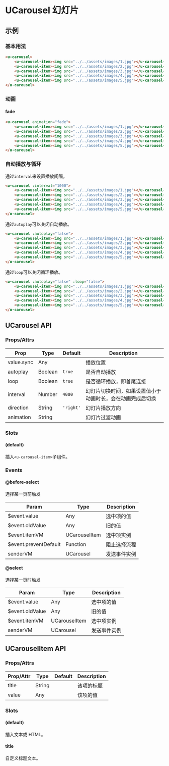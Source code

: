# UCarousel 幻灯片

## 示例
### 基本用法

``` html
<u-carousel>
    <u-carousel-item><img src="../../assets/images/1.jpg"></u-carousel-item>
    <u-carousel-item><img src="../../assets/images/2.jpg"></u-carousel-item>
    <u-carousel-item><img src="../../assets/images/3.jpg"></u-carousel-item>
    <u-carousel-item><img src="../../assets/images/4.jpg"></u-carousel-item>
    <u-carousel-item><img src="../../assets/images/5.jpg"></u-carousel-item>
</u-carousel>
```

### 动画
#### fade
``` html
<u-carousel animation="fade">
    <u-carousel-item><img src="../../assets/images/1.jpg"></u-carousel-item>
    <u-carousel-item><img src="../../assets/images/2.jpg"></u-carousel-item>
    <u-carousel-item><img src="../../assets/images/3.jpg"></u-carousel-item>
    <u-carousel-item><img src="../../assets/images/4.jpg"></u-carousel-item>
    <u-carousel-item><img src="../../assets/images/5.jpg"></u-carousel-item>
</u-carousel>
```

### 自动播放与循环

通过`interval`来设置播放间隔。

``` html
<u-carousel :interval="1000">
    <u-carousel-item><img src="../../assets/images/1.jpg"></u-carousel-item>
    <u-carousel-item><img src="../../assets/images/2.jpg"></u-carousel-item>
    <u-carousel-item><img src="../../assets/images/3.jpg"></u-carousel-item>
    <u-carousel-item><img src="../../assets/images/4.jpg"></u-carousel-item>
    <u-carousel-item><img src="../../assets/images/5.jpg"></u-carousel-item>
</u-carousel>
```

通过`autoplay`可以关闭自动播放。

``` html
<u-carousel :autoplay="false">
    <u-carousel-item><img src="../../assets/images/1.jpg"></u-carousel-item>
    <u-carousel-item><img src="../../assets/images/2.jpg"></u-carousel-item>
    <u-carousel-item><img src="../../assets/images/3.jpg"></u-carousel-item>
    <u-carousel-item><img src="../../assets/images/4.jpg"></u-carousel-item>
    <u-carousel-item><img src="../../assets/images/5.jpg"></u-carousel-item>
</u-carousel>
```

通过`loop`可以关闭循环播放。

``` html
<u-carousel :autoplay="false" :loop="false">
    <u-carousel-item><img src="../../assets/images/1.jpg"></u-carousel-item>
    <u-carousel-item><img src="../../assets/images/2.jpg"></u-carousel-item>
    <u-carousel-item><img src="../../assets/images/3.jpg"></u-carousel-item>
    <u-carousel-item><img src="../../assets/images/4.jpg"></u-carousel-item>
    <u-carousel-item><img src="../../assets/images/5.jpg"></u-carousel-item>
</u-carousel>
```

## UCarousel API
### Props/Attrs

| Prop | Type | Default | Description |
| --------- | ---- | ------- | ----------- |
| value.sync | Any |  | 播放位置 |
| autoplay | Boolean | `true` | 是否自动播放 |
| loop | Boolean | `true` | 是否循环播放，即首尾连接 |
| interval | Number | `4000` | 幻灯片切换时间，如果设置值小于动画时长，会在动画完成后切换 |
| direction | String | `'right'` | 幻灯片播放方向 |
| animation | String | | 幻灯片过渡动画 |

<!-- | router | Boolean | `false` | 是否根据vue-router来控制选择播放至哪个位置 | -->

### Slots

#### (default)

插入`<u-carousel-item>`子组件。

### Events

#### @before-select

选择某一页前触发

| Param | Type | Description |
| ----- | ---- | ----------- |
| $event.value | Any | 选中项的值 |
| $event.oldValue | Any | 旧的值 |
| $event.itemVM | UCarouselItem | 选中项实例 |
| $event.preventDefault | Function | 阻止选择流程 |
| senderVM | UCarousel | 发送事件实例 |

#### @select

选择某一页时触发

| Param | Type | Description |
| ----- | ---- | ----------- |
| $event.value | Any | 选中项的值 |
| $event.oldValue | Any | 旧的值 |
| $event.itemVM | UCarouselItem | 选中项实例 |
| senderVM | UCarousel | 发送事件实例 |

## UCarouselItem API

### Props/Attrs

| Prop/Attr | Type | Default | Description |
| --------- | ---- | ------- | ----------- |
| title | String | | 该项的标题 |
| value | Any | | 该项的值 |

### Slots

#### (default)

插入文本或 HTML。

#### title

自定义标题文本。
